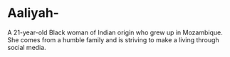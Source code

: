 # Aaliyah-
A 21-year-old Black woman of Indian origin who grew up in Mozambique. She comes from a humble family and is striving to make a living through social media.
